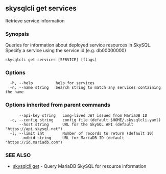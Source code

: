 ## skysqlcli get services

Retrieve service information

### Synopsis

Queries for information about deployed service resources in SkySQL. Specify a service using the service id (e.g. db00000000)

```
skysqlcli get services [SERVICE] [flags]
```

### Options

```
  -h, --help          help for services
  -n, --name string   Search string to match any services containing the name
```

### Options inherited from parent commands

```
      --api-key string   Long-lived JWT issued from MariaDB ID
  -c, --config string    config file (default $HOME/.skysqlcli.yaml)
      --host string      URL for the SkySQL API (default "https://api.skysql.net")
  -l, --limit int        Number of records to return (default 10)
      --mdbid string     URL for MariaDB ID (default "https://id.mariadb.com")
```

### SEE ALSO

* [skysqlcli get](skysqlcli_get.md)	 - Query MariaDB SkySQL for resource information


